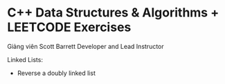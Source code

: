 # C++ Data Structures & Algorithms + LEETCODE Exercises

Giảng viên
Scott Barrett
Developer and Lead Instructor



Linked Lists:
- Reverse a doubly linked list
